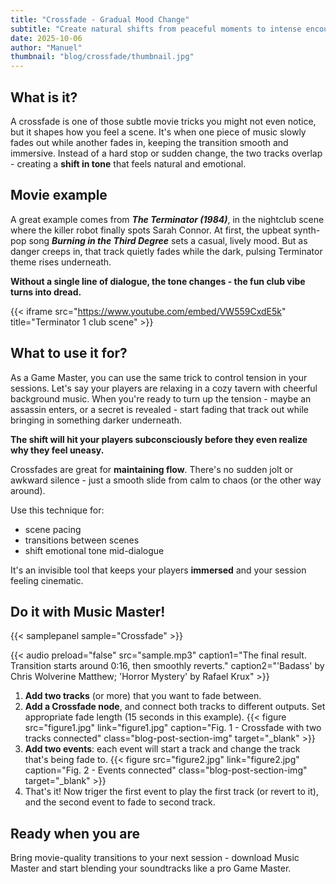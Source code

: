 ```yaml
---
title: "Crossfade - Gradual Mood Change"
subtitle: "Create natural shifts from peaceful moments to intense encounters."
date: 2025-10-06
author: "Manuel"
thumbnail: "blog/crossfade/thumbnail.jpg"
---
```


## What is it?

A crossfade is one of those subtle movie tricks you might not even notice, but it shapes how you feel a scene. It's when one piece of music slowly fades out while another fades in, keeping the transition smooth and immersive. Instead of a hard stop or sudden change, the two tracks overlap - creating a **shift in tone** that feels natural and emotional.

## Movie example

A great example comes from ***The Terminator (1984)***, in the nightclub scene where the killer robot finally spots Sarah Connor. At first, the upbeat synth-pop song ***Burning in the Third Degree*** sets a casual, lively mood. But as danger creeps in, that track quietly fades while the dark, pulsing Terminator theme rises underneath. 

**Without a single line of dialogue, the tone changes - the fun club vibe turns into dread.**

{{< iframe src="https://www.youtube.com/embed/VW559CxdE5k" title="Terminator 1 club scene" >}}

## What to use it for?

As a Game Master, you can use the same trick to control tension in your sessions. Let's say your players are relaxing in a cozy tavern with cheerful background music. When you're ready to turn up the tension - maybe an assassin enters, or a secret is revealed - start fading that track out while bringing in something darker underneath. 

**The shift will hit your players subconsciously before they even realize why they feel uneasy.**

Crossfades are great for **maintaining flow**. There's no sudden jolt or awkward silence - just a smooth slide from calm to chaos (or the other way around). 

Use this technique for:
- scene pacing
- transitions between scenes
- shift emotional tone mid-dialogue

It's an invisible tool that keeps your players **immersed** and your session feeling cinematic.

## Do it with Music Master!

{{< samplepanel sample="Crossfade" >}}

{{< audio preload="false" src="sample.mp3" caption1="The final result. Transition starts around 0:16, then smoothly reverts." caption2="'Badass' by Chris Wolverine Matthew; 'Horror Mystery' by Rafael Krux" >}}

1. **Add two tracks** (or more) that you want to fade between.
1. **Add a Crossfade node**, and connect both tracks to different outputs. Set appropriate fade length (15 seconds in this example). {{< figure src="figure1.jpg" link="figure1.jpg" caption="Fig. 1 - Crossfade with two tracks connected" class="blog-post-section-img" target="_blank" >}}
1. **Add two events**: each event will start a track and change the track that's being fade to. {{< figure src="figure2.jpg" link="figure2.jpg" caption="Fig. 2 - Events connected" class="blog-post-section-img" target="_blank" >}}
1. That's it! Now triger the first event to play the first track (or revert to it), and the second event to fade to second track.

## Ready when you are

Bring movie-quality transitions to your next session - download Music Master and start blending your soundtracks like a pro Game Master.